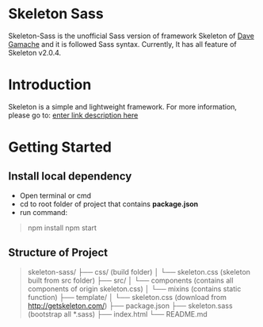 # Skeleton Sass
Skeleton-Sass is the unofficial Sass version of framework Skeleton of [Dave Gamache](https://twitter.com/dhg) and it is followed Sass syntax. Currently, It has all feature of Skeleton v2.0.4.

# Introduction
Skeleton is a simple and lightweight framework. For more information, please go to:  [enter link description here](http://getskeleton.com/)

# Getting Started
## Install local dependency

 - Open terminal or cmd
 - cd to root folder of project that contains **package.json**
 - run command:
 

> npm install
> npm start

## Structure of Project

> skeleton-sass/
├── css/ (build folder)
│   └── skeleton.css (skeleton built from src folder)
├── src/
│   └── components (contains all components of origin skeleton.css)
│   └── mixins (contains static function)
├── template/
│   └── skeleton.css (download from http://getskeleton.com/)
├── package.json
├── skeleton.sass (bootstrap all *.sass)
├── index.html
└── README.md
